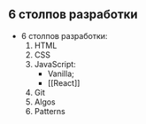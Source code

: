 ## 6 столпов разработки

- 6 столпов разработки:
  1. HTML
  2. CSS
  3. JavaScript:
     - Vanilla;
     - [[React]]
  4. Git
  5. Algos
  6. Patterns

